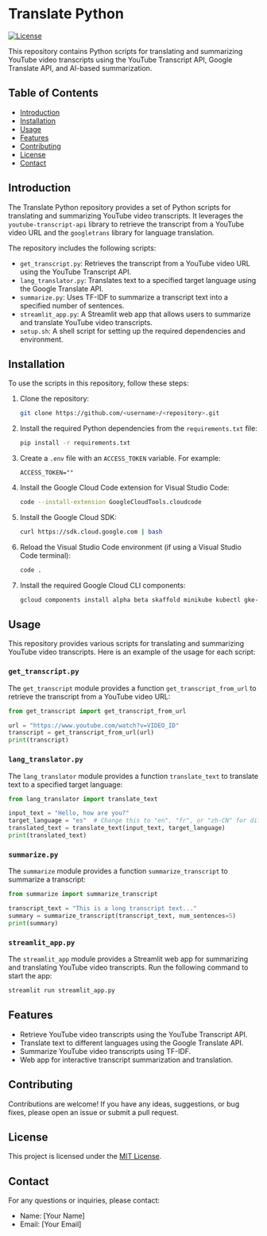 # Translate Python

[![License](https://img.shields.io/badge/License-MIT-blue.svg)](https://github.com/<username>/<repository>/blob/main/LICENSE)

This repository contains Python scripts for translating and summarizing YouTube video transcripts using the YouTube Transcript API, Google Translate API, and AI-based summarization.

## Table of Contents

- [Introduction](#introduction)
- [Installation](#installation)
- [Usage](#usage)
- [Features](#features)
- [Contributing](#contributing)
- [License](#license)
- [Contact](#contact)

## Introduction

The Translate Python repository provides a set of Python scripts for translating and summarizing YouTube video transcripts. It leverages the `youtube-transcript-api` library to retrieve the transcript from a YouTube video URL and the `googletrans` library for language translation.

The repository includes the following scripts:

- `get_transcript.py`: Retrieves the transcript from a YouTube video URL using the YouTube Transcript API.
- `lang_translator.py`: Translates text to a specified target language using the Google Translate API.
- `summarize.py`: Uses TF-IDF to summarize a transcript text into a specified number of sentences.
- `streamlit_app.py`: A Streamlit web app that allows users to summarize and translate YouTube video transcripts.
- `setup.sh`: A shell script for setting up the required dependencies and environment.

## Installation

To use the scripts in this repository, follow these steps:

1. Clone the repository:

   ```bash
   git clone https://github.com/<username>/<repository>.git
   ```

2. Install the required Python dependencies from the `requirements.txt` file:

   ```bash
   pip install -r requirements.txt
   ```

3. Create a `.env` file with an `ACCESS_TOKEN` variable. For example:

   ```
   ACCESS_TOKEN=""
   ```

4. Install the Google Cloud Code extension for Visual Studio Code:

   ```bash
   code --install-extension GoogleCloudTools.cloudcode
   ```

5. Install the Google Cloud SDK:

   ```bash
   curl https://sdk.cloud.google.com | bash
   ```

6. Reload the Visual Studio Code environment (if using a Visual Studio Code terminal):

   ```bash
   code .
   ```

7. Install the required Google Cloud CLI components:

   ```bash
   gcloud components install alpha beta skaffold minikube kubectl gke-gcloud-auth-plugin
   ```

## Usage

This repository provides various scripts for translating and summarizing YouTube video transcripts. Here is an example of the usage for each script:

### `get_transcript.py`

The `get_transcript` module provides a function `get_transcript_from_url` to retrieve the transcript from a YouTube video URL:

```python
from get_transcript import get_transcript_from_url

url = "https://www.youtube.com/watch?v=VIDEO_ID"
transcript = get_transcript_from_url(url)
print(transcript)
```

### `lang_translator.py`

The `lang_translator` module provides a function `translate_text` to translate text to a specified target language:

```python
from lang_translator import translate_text

input_text = "Hello, how are you?"
target_language = "es"  # Change this to "en", "fr", or "zh-CN" for different languages
translated_text = translate_text(input_text, target_language)
print(translated_text)
```

### `summarize.py`

The `summarize` module provides a function `summarize_transcript` to summarize a transcript:

```python
from summarize import summarize_transcript

transcript_text = "This is a long transcript text..."
summary = summarize_transcript(transcript_text, num_sentences=5)
print(summary)
```

### `streamlit_app.py`

The `streamlit_app` module provides a Streamlit web app for summarizing and translating YouTube video transcripts. Run the following command to start the app:

```bash
streamlit run streamlit_app.py
```

## Features

- Retrieve YouTube video transcripts using the YouTube Transcript API.
- Translate text to different languages using the Google Translate API.
- Summarize YouTube video transcripts using TF-IDF.
- Web app for interactive transcript summarization and translation.

## Contributing

Contributions are welcome! If you have any ideas, suggestions, or bug fixes, please open an issue or submit a pull request.

## License

This project is licensed under the [MIT License](https://github.com/<username>/<repository>/blob/main/LICENSE).

## Contact

For any questions or inquiries, please contact:

- Name: [Your Name]
- Email: [Your Email]